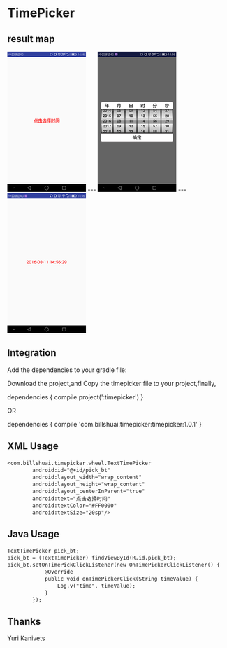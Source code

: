 # TimePicker 

## result map
![result map](https://github.com/Billshuai/TimePicker/blob/master/img/1.png) --- ![result map](https://github.com/Billshuai/TimePicker/blob/master/img/2.png) --- ![result map](https://github.com/Billshuai/TimePicker/blob/master/img/3.png)

## Integration
Add the dependencies to your gradle file:

Download the project,and Copy the timepicker file to your project,finally,

dependencies {
     compile project(':timepicker')
}

OR

dependencies {
     compile 'com.billshuai.timepicker:timepicker:1.0.1'
}
## XML Usage
```
<com.billshuai.timepicker.wheel.TextTimePicker
        android:id="@+id/pick_bt"
        android:layout_width="wrap_content"
        android:layout_height="wrap_content"
        android:layout_centerInParent="true"
        android:text="点击选择时间"
        android:textColor="#FF0000"
        android:textSize="20sp"/>
```
## Java Usage
```
TextTimePicker pick_bt;
pick_bt = (TextTimePicker) findViewById(R.id.pick_bt);
pick_bt.setOnTimePickClickListener(new OnTimePickerClickListener() {
            @Override
            public void onTimePickerClick(String timeValue) {
                Log.v("time", timeValue);
            }
        });
```

## Thanks
Yuri Kanivets

